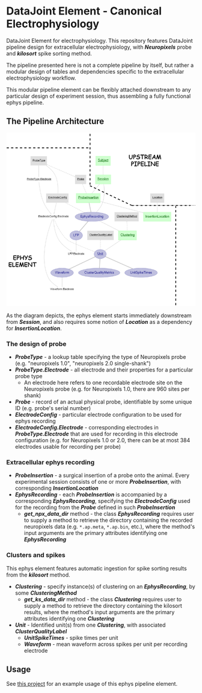 # DataJoint Element - Canonical Electrophysiology
DataJoint Element for electrophysiology.
This repository features DataJoint pipeline design for extracellular electrophysiology, 
with ***Neuropixels*** probe and ***kilosort*** spike sorting method. 

The pipeline presented here is not a complete pipeline by itself, but rather a modular 
design of tables and dependencies specific to the extracellular electrophysiology workflow. 

This modular pipeline element can be flexibly attached downstream 
to any particular design of experiment session, thus assembling a fully functional 
ephys pipeline.

## The Pipeline Architecture

![ephys pipeline diagram](./attached_ephys_element.png)

As the diagram depicts, the ephys element starts immediately downstream from ***Session***, 
and also requires some notion of ***Location*** as a dependency for ***InsertionLocation***.

### The design of probe

+ ***ProbeType*** - a lookup table specifying the type of Neuropixels probe (e.g. "neuropixels 1.0", "neuropixels 2.0 single-shank")
+ ***ProbeType.Electrode*** - all electrode and their properties for a particular probe type
    + An electrode here refers to one recordable electrode site on the Neuropixels probe (e.g. for Neuropixels 1.0, there are 960 sites per shank)
+ ***Probe*** - record of an actual physical probe, identifiable by some unique ID (e.g. probe's serial number)
+ ***ElectrodeConfig*** - particular electrode configuration to be used for ephys recording
+ ***ElectrodeConfig.Electrode*** - corresponding electrodes in ***ProbeType.Electrode*** that are used for recording in this electrode configuration 
(e.g. for Neuropixels 1.0 or 2.0, there can be at most 384 electrodes usable for recording per probe)

### Extracellular ephys recording

+ ***ProbeInsertion*** - a surgical insertion of a probe onto the animal. 
Every experimental session consists of one or more ***ProbeInsertion***, with corresponding ***InsertionLocation***
+ ***EphysRecording*** - each ***ProbeInsertion*** is accompanied by a corresponding ***EphysRecording***, 
specifying the ***ElectrodeConfig*** used for the recording from the ***Probe*** defined in such ***ProbeInsertion***
    + ***get_npx_data_dir*** method - the class ***EphysRecording*** requires user 
    to supply a method to retrieve the directory containing the recorded neuropixels data (e.g. `*.ap.meta`, `*.ap.bin`, etc.), 
    where the method's input arguments are the primary attributes identifying one ***EphysRecording***
    
### Clusters and spikes

This ephys element features automatic ingestion for spike sorting results from the ***kilosort*** method. 

+ ***Clustering*** - specify instance(s) of clustering on an ***EphysRecording***, by some ***ClusteringMethod***
    + ***get_ks_data_dir*** method - the class ***Clustering*** requires user 
    to supply a method to retrieve the directory containing the kilosort results, 
    where the method's input arguments are the primary attributes identifying one ***Clustering***
+ ***Unit*** - Identified unit(s) from one ***Clustering***, with associated ***ClusterQualityLabel***
    + ***UnitSpikeTimes*** - spike times per unit
    + ***Waveform*** - mean waveform across spikes per unit per recording electrode


## Usage

See [this project](https://github.com/vathes/canonical-full-ephys-pipeline) for an example usage of this ephys pipeline element.
